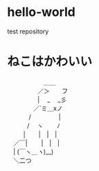 # hello-world
test repository

# ねこはかわいい

 　　　　　　＿＿  
　　　　　／＞　　フ  
　　　　　| 　_　 _彡  
　 　　　／`ミ＿xノ  
　　 　 /　　　 　 |  
　　　 /　 ヽ　　 ﾉ  
　 　 │　　|　|　|  
　／￣|　　 |　|　|  
　| (￣ヽ＿_ヽ_)__)  
　＼二つ  
